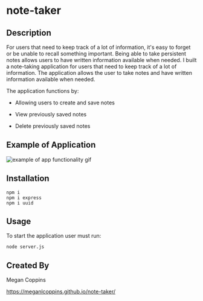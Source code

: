 # note-taker

## Description

For users that need to keep track of a lot of information, it's easy to forget or be unable to recall something important. Being able to take persistent notes allows users to have written information available when needed.
I built a note-taking application for users that need to keep track of a lot of information. The application allows the user to take notes and have written information available when needed. 

The application functions by:

* Allowing users to create and save notes

* View previously saved notes

* Delete previously saved notes

## Example of Application

<img src="https://media.giphy.com/media/MaVCjCCl6CEQH0AfTz/giphy.gif" alt="example of app functionality gif">
 
## Installation

    npm i 
    npm i express
    npm i uuid

## Usage

To start the application user must run:

    node server.js

## Created By

Megan Coppins

 https://meganlcoppins.github.io/note-taker/
